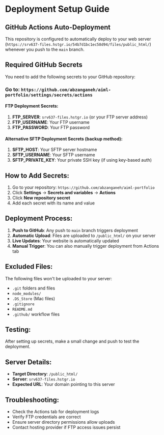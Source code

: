 # Deployment Setup Guide

## GitHub Actions Auto-Deployment

This repository is configured to automatically deploy to your web server (`https://srv637-files.hstgr.io/54b7d1bc1ec58d94/files/public_html/`) whenever you push to the `main` branch.

## Required GitHub Secrets

You need to add the following secrets to your GitHub repository:

### Go to: `https://github.com/abzanganeh/aiml-portfolio/settings/secrets/actions`

#### FTP Deployment Secrets:
1. **FTP_SERVER**: `srv637-files.hstgr.io` (or your FTP server address)
2. **FTP_USERNAME**: Your FTP username
3. **FTP_PASSWORD**: Your FTP password

#### Alternative SFTP Deployment Secrets (backup method):
1. **SFTP_HOST**: Your SFTP server hostname
2. **SFTP_USERNAME**: Your SFTP username  
3. **SFTP_PRIVATE_KEY**: Your private SSH key (if using key-based auth)

## How to Add Secrets:

1. Go to your repository: `https://github.com/abzanganeh/aiml-portfolio`
2. Click **Settings** → **Secrets and variables** → **Actions**
3. Click **New repository secret**
4. Add each secret with its name and value

## Deployment Process:

1. **Push to GitHub**: Any push to `main` branch triggers deployment
2. **Automatic Upload**: Files are uploaded to `/public_html/` on your server
3. **Live Updates**: Your website is automatically updated
4. **Manual Trigger**: You can also manually trigger deployment from Actions tab

## Excluded Files:

The following files won't be uploaded to your server:
- `.git` folders and files
- `node_modules/`
- `.DS_Store` (Mac files)
- `.gitignore`
- `README.md`
- `.github/` workflow files

## Testing:

After setting up secrets, make a small change and push to test the deployment.

## Server Details:

- **Target Directory**: `/public_html/`
- **Server**: `srv637-files.hstgr.io`
- **Expected URL**: Your domain pointing to this server

## Troubleshooting:

- Check the Actions tab for deployment logs
- Verify FTP credentials are correct
- Ensure server directory permissions allow uploads
- Contact hosting provider if FTP access issues persist
